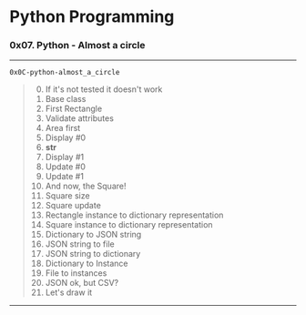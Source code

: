 # Python Programming
### 0x07. Python - Almost a circle
---
`0x0C-python-almost_a_circle`
> 0. If it's not tested it doesn't work
> 1. Base class
> 2. First Rectangle
> 3. Validate attributes
> 4. Area first
> 5. Display #0
> 6. __str__
> 7. Display #1
> 8. Update #0
> 9. Update #1
> 10. And now, the Square!
> 11. Square size
> 12. Square update
> 13. Rectangle instance to dictionary representation
> 14. Square instance to dictionary representation
> 15. Dictionary to JSON string
> 16. JSON string to file
> 17. JSON string to dictionary
> 18. Dictionary to Instance
> 19. File to instances
> 20. JSON ok, but CSV?
> 21. Let's draw it 
---
